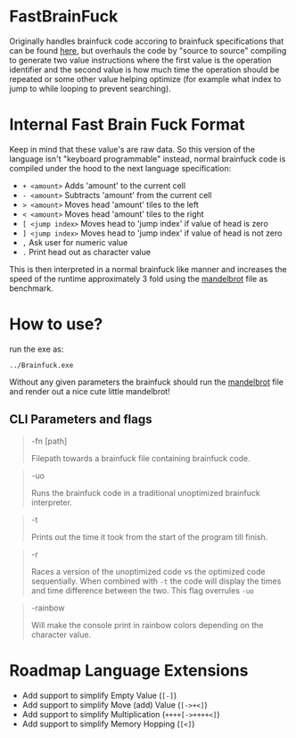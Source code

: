 # FastBrainFuck
Originally handles brainfuck code accoring to brainfuck specifications that can be found [here](https://github.com/brain-lang/brainfuck/blob/master/brainfuck.md), but overhauls the code by "source to source" compiling to generate two value instructions where the first value is the operation identifier and the second value is how much time the operation should be repeated or some other value helping optimize (for example what index to jump to while looping to prevent searching). 

# Internal Fast Brain Fuck Format

Keep in mind that these value's are raw data. So this version of the language isn't "keyboard programmable" instead, normal brainfuck code is compiled under the hood to the next language specification:
- `+ <amount>` Adds 'amount' to the current cell 
- `- <amount>` Subtracts 'amount' from the current cell
- `> <amount>` Moves head 'amount' tiles to the left
- `< <amount>` Moves head 'amount' tiles to the right 
- `[ <jump index>` Moves head to 'jump index' if value of head is zero
- `] <jump index>` Moves head to 'jump index' if value of head is not zero
- `,` Ask user for numeric value
- `.` Print head out as character value

This is then interpreted in a normal brainfuck like manner and increases the speed of the runtime approximately 3 fold using the [mandelbrot](https://github.com/erikdubbelboer/brainfuck-jit/blob/master/mandelbrot.bf) file as benchmark.

# How to use?
run the exe as:
```
../Brainfuck.exe
```

Without any given parameters the brainfuck should run the [mandelbrot](https://github.com/erikdubbelboer/brainfuck-jit/blob/master/mandelbrot.bf) file and render out a nice cute little mandelbrot!

## CLI Parameters and flags
> -fn [path]
> 
> Filepath towards a brainfuck file containing brainfuck code.

> -uo
>
> Runs the brainfuck code in a traditional unoptimized brainfuck interpreter.

> -t
>
> Prints out the time it took from the start of the program till finish.

> -r
>
> Races a version of the unoptimized code vs the optimized code sequentially. When combined with `-t` the code will display the times and time difference between the two.
> This flag overrules `-uo`

> -rainbow
>
> Will make the console print in rainbow colors depending on the character value.


# Roadmap Language Extensions
- Add support to simplify Empty Value (`[-]`) 
- Add support to simplify Move (add) Value (`[->+<]`)
- Add support to simplify Multiplication (`++++[->++++<]`)
- Add support to simplify Memory Hopping (`[<]`)

